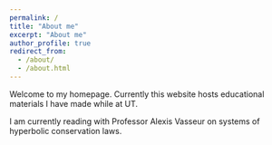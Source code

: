 ```yaml
---
permalink: /
title: "About me"
excerpt: "About me"
author_profile: true
redirect_from: 
  - /about/
  - /about.html
---
```


Welcome to my homepage. Currently this website hosts educational materials I have made while at UT. 

I am currently reading with Professor Alexis Vasseur on systems of hyperbolic conservation laws. 



